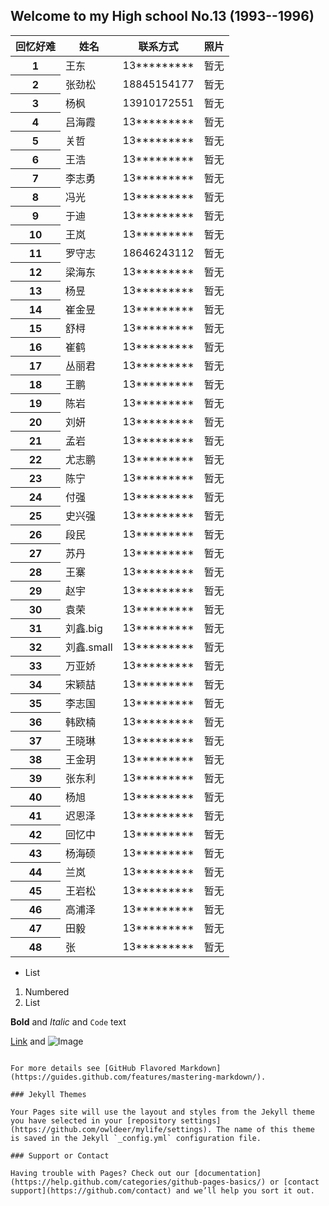 ## Welcome to my High school No.13 (1993--1996)
<table class="table">
  <thead>
    <tr>
      <th scope="col">回忆好难</th>
      <th scope="col">姓名</th>
      <th scope="col">联系方式</th>
      <th scope="col">照片</th>
    </tr>
  </thead>
  <tbody>
    <tr>
      <th scope="row">1</th>
      <td>王东</td>
      <td>13*********</td>
      <td>暂无</td>
    </tr>
    <tr>
      <th scope="row">2</th>
      <td>张劲松</td>
      <td>18845154177</td>
      <td>暂无</td>
    </tr>
    <tr>
      <th scope="row">3</th>
      <td>杨枫</td>
      <td>13910172551</td>
      <td>暂无</td>
    </tr>
    <tr>
      <th scope="row">4</th>
      <td>吕海霞</td>
      <td>13*********</td>
      <td>暂无</td>
    </tr>
    <tr>
      <th scope="row">5</th>
      <td>关哲</td>
      <td>13*********</td>
      <td>暂无</td>
    </tr>
    <tr>
      <th scope="row">6</th>
      <td>王浩</td>
      <td>13*********</td>
      <td>暂无</td>
    </tr>
    <tr>
      <th scope="row">7</th>
      <td>李志勇</td>
      <td>13*********</td>
      <td>暂无</td>
    </tr>
    <tr>
      <th scope="row">8</th>
      <td>冯光</td>
      <td>13*********</td>
      <td>暂无</td>
    </tr>
    <tr>
      <th scope="row">9</th>
      <td>于迪</td>
      <td>13*********</td>
      <td>暂无</td>
    </tr>
    <tr>
      <th scope="row">10</th>
      <td>王岚</td>
      <td>13*********</td>
      <td>暂无</td>
    </tr>
    <tr>
      <th scope="row">11</th>
      <td>罗守志</td>
      <td>18646243112</td>
      <td>暂无</td>
    </tr>
    <tr>
      <th scope="row">12</th>
      <td>梁海东</td>
      <td>13*********</td>
      <td>暂无</td>
    </tr>
    <tr>
      <th scope="row">13</th>
      <td>杨昱</td>
      <td>13*********</td>
      <td>暂无</td>
    </tr>
    <tr>
      <th scope="row">14</th>
      <td>崔金昱</td>
      <td>13*********</td>
      <td>暂无</td>
    </tr>
    <tr>
      <th scope="row">15</th>
      <td>舒桪</td>
      <td>13*********</td>
      <td>暂无</td>
    </tr>
    <tr>
      <th scope="row">16</th>
      <td>崔鹤</td>
      <td>13*********</td>
      <td>暂无</td>
    </tr>
    <tr>
      <th scope="row">17</th>
      <td>丛丽君</td>
      <td>13*********</td>
      <td>暂无</td>
    </tr>
    <tr>
      <th scope="row">18</th>
      <td>王鹏</td>
      <td>13*********</td>
      <td>暂无</td>
    </tr>
    <tr>
      <th scope="row">19</th>
      <td>陈岩</td>
      <td>13*********</td>
      <td>暂无</td>
    </tr>
    <tr>
      <th scope="row">20</th>
      <td>刘妍</td>
      <td>13*********</td>
      <td>暂无</td>
    </tr>
    <tr>
      <th scope="row">21</th>
      <td>孟岩</td>
      <td>13*********</td>
      <td>暂无</td>
    </tr>
    <tr>
      <th scope="row">22</th>
      <td>尤志鹏</td>
      <td>13*********</td>
      <td>暂无</td>
    </tr>
    <tr>
      <th scope="row">23</th>
      <td>陈宁</td>
      <td>13*********</td>
      <td>暂无</td>
    </tr>
    <tr>
      <th scope="row">24</th>
      <td>付强</td>
      <td>13*********</td>
      <td>暂无</td>
    </tr>
    <tr>
      <th scope="row">25</th>
      <td>史兴强</td>
      <td>13*********</td>
      <td>暂无</td>
    </tr>
    <tr>
      <th scope="row">26</th>
      <td>段民</td>
      <td>13*********</td>
      <td>暂无</td>
    </tr>
    <tr>
      <th scope="row">27</th>
      <td>苏丹</td>
      <td>13*********</td>
      <td>暂无</td>
    </tr>
    <tr>
      <th scope="row">28</th>
      <td>王寨</td>
      <td>13*********</td>
      <td>暂无</td>
    </tr>
    <tr>
      <th scope="row">29</th>
      <td>赵宇</td>
      <td>13*********</td>
      <td>暂无</td>
    </tr>
    <tr>
      <th scope="row">30</th>
      <td>袁荣</td>
      <td>13*********</td>
      <td>暂无</td>
    </tr>
    <tr>
      <th scope="row">31</th>
      <td>刘鑫.big</td>
      <td>13*********</td>
      <td>暂无</td>
    </tr>
    <tr>
      <th scope="row">32</th>
      <td>刘鑫.small</td>
      <td>13*********</td>
      <td>暂无</td>
    </tr>
    <tr>
      <th scope="row">33</th>
      <td>万亚娇</td>
      <td>13*********</td>
      <td>暂无</td>
    </tr>
    <tr>
      <th scope="row">34</th>
      <td>宋颖喆</td>
      <td>13*********</td>
      <td>暂无</td>
    </tr>
    <tr>
      <th scope="row">35</th>
      <td>李志国</td>
      <td>13*********</td>
      <td>暂无</td>
    </tr>
    <tr>
      <th scope="row">36</th>
      <td>韩欧楠</td>
      <td>13*********</td>
      <td>暂无</td>
    </tr>
    <tr>
      <th scope="row">37</th>
      <td>王晓琳</td>
      <td>13*********</td>
      <td>暂无</td>
    </tr>
    <tr>
      <th scope="row">38</th>
      <td>王金玥</td>
      <td>13*********</td>
      <td>暂无</td>
    </tr>
    <tr>
      <th scope="row">39</th>
      <td>张东利</td>
      <td>13*********</td>
      <td>暂无</td>
    </tr>
    <tr>
      <th scope="row">40</th>
      <td>杨旭</td>
      <td>13*********</td>
      <td>暂无</td>
    </tr>
    <tr>
      <th scope="row">41</th>
      <td>迟恩泽</td>
      <td>13*********</td>
      <td>暂无</td>
    </tr>
    <tr>
      <th scope="row">42</th>
      <td>回忆中</td>
      <td>13*********</td>
      <td>暂无</td>
    </tr>
    <tr>
      <th scope="row">43</th>
      <td>杨海硕</td>
      <td>13*********</td>
      <td>暂无</td>
    </tr>
    <tr>
      <th scope="row">44</th>
      <td>兰岚</td>
      <td>13*********</td>
      <td>暂无</td>
    </tr>
    <tr>
      <th scope="row">45</th>
      <td>王岩松</td>
      <td>13*********</td>
      <td>暂无</td>
    </tr>
    <tr>
      <th scope="row">46</th>
      <td>高浦泽</td>
      <td>13*********</td>
      <td>暂无</td>
    </tr>
    <tr>
      <th scope="row">47</th>
      <td>田毅</td>
      <td>13*********</td>
      <td>暂无</td>
    </tr>
    <tr>
      <th scope="row">48</th>
      <td>张  </td>
      <td>13*********</td>
      <td>暂无</td>
    </tr>
  </tbody>
</table>



- List

1. Numbered
2. List

**Bold** and _Italic_ and `Code` text

[Link](url) and ![Image](src)
```

For more details see [GitHub Flavored Markdown](https://guides.github.com/features/mastering-markdown/).

### Jekyll Themes

Your Pages site will use the layout and styles from the Jekyll theme you have selected in your [repository settings](https://github.com/owldeer/mylife/settings). The name of this theme is saved in the Jekyll `_config.yml` configuration file.

### Support or Contact

Having trouble with Pages? Check out our [documentation](https://help.github.com/categories/github-pages-basics/) or [contact support](https://github.com/contact) and we’ll help you sort it out.
